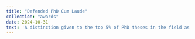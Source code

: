 ```yaml
---
title: "Defended PhD Cum Laude"
collection: "awards"
date: 2024-10-31
text: 'A distinction given to the top 5% of PhD theses in the field as determined by the cum laude committee of the TU/e.'
---
```


